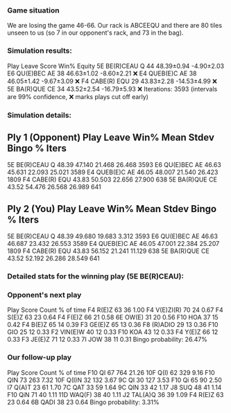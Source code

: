 ### Game situation
We are losing the game 46-66. Our rack is ABCEEQU and there are 80 tiles unseen to us (so 7 in our opponent's rack, and 73 in the bag).

### Simulation results:

Play                Leave         Score    Win%            Equity
 5E BE(R)CEAU       Q             44       48.39±0.94      -4.90±2.03
 E6 QU(E)BEC        AE            38       46.63±1.02      -8.60±2.21      ❌
 E4 QUEB(E)C        AE            38       46.05±1.42      -9.67±3.09      ❌
 F4 CABE(R)         EQU           29       43.83±2.28      -14.53±4.99     ❌
 5E BA(R)QUE        CE            34       43.52±2.54      -16.79±5.93     ❌
Iterations: 3593 (intervals are 99% confidence, ❌ marks plays cut off early)

### Simulation details:

**Ply 1 (Opponent)**
Play                Leave             Win%    Mean   Stdev Bingo %   Iters
---------------------------------------------------------------------------
 5E BE(R)CEAU       Q                48.39  47.140  21.468  26.468    3593
 E6 QU(E)BEC        AE               46.63  45.631  22.093  25.021    3589
 E4 QUEB(E)C        AE               46.05  48.007  21.540  26.423    1809
 F4 CABE(R)         EQU              43.83  50.503  22.656  27.900     638
 5E BA(R)QUE        CE               43.52  54.476  26.568  26.989     641

**Ply 2 (You)**
Play                Leave             Win%    Mean   Stdev Bingo %   Iters
---------------------------------------------------------------------------
 5E BE(R)CEAU       Q                48.39  49.680  19.683   3.312    3593
 E6 QU(E)BEC        AE               46.63  46.687  23.432  26.553    3589
 E4 QUEB(E)C        AE               46.05  47.001  22.384  25.207    1809
 F4 CABE(R)         EQU              43.83  56.152  21.241  11.129     638
 5E BA(R)QUE        CE               43.52  52.192  26.286  28.549     641

### Detailed stats for the winning play (5E BE(R)CEAU):

### Opponent's next play
Play                Score    Count    % of time
 F4 R(E)Z           63       36       1.00
 F4 V(E)ZI(R)       70       24       0.67
 F4 S(E)Z           63       23       0.64
 F4 F(E)Z           66       21       0.58
 6E OW(E)           31       20       0.56
F10 HOA             37       15       0.42
 F4 B(E)Z           65       14       0.39
 F3 GE(E)Z          65       13       0.36
 F8 (R)ADIO         29       13       0.36
F10 GIO             25       12       0.33
 F2 VIN(E)W         40       12       0.33
F10 KOA             43       12       0.33
 F4 Y(E)Z           66       12       0.33
 F3 JE(E)Z          71       12       0.33
 7I JOW             38       11       0.31
Bingo probability: 26.47%

### Our follow-up play
Play                Score    Count    % of time
F10 QI              67       764      21.26
10F Q(I)            62       329      9.16
F10 QIN             73       263      7.32
10F Q(I)N           32       132      3.67
 9C QI              30       127      3.53
F10 Qi              65       90       2.50
 I7 Q(A)T           23       61       1.70
 7C QAT             33       59       1.64
 9C QIN             33       42       1.17
 J8 SUQ             48       41       1.14
F10 QiN             71       40       1.11
11D WAQ(F)          38       40       1.11
 J2 TAL(A)Q         36       39       1.09
 F4 R(E)Z           63       23       0.64
 6B QADI            38       23       0.64
Bingo probability: 3.31%